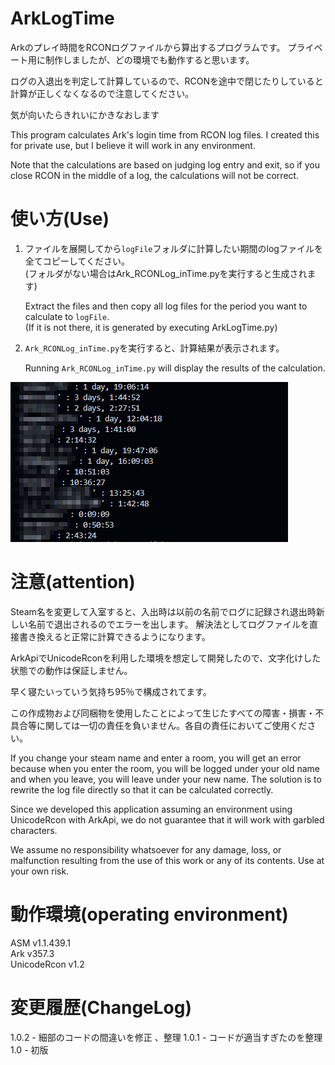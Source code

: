 # ArkLogTime
Arkのプレイ時間をRCONログファイルから算出するプログラムです。
プライベート用に制作しましたが、どの環境でも動作すると思います。

ログの入退出を判定して計算しているので、RCONを途中で閉じたりしていると計算が正しくなくなるので注意してください。

気が向いたらきれいにかきなおします

This program calculates Ark's login time from RCON log files.
I created this for private use, but I believe it will work in any environment.

Note that the calculations are based on judging log entry and exit, so if you close RCON in the middle of a log, the calculations will not be correct.

# 使い方(Use)
1. ファイルを展開してから`logFile`フォルダに計算したい期間のlogファイルを全てコピーしてください。  
  (フォルダがない場合はArk_RCONLog_inTime.pyを実行すると生成されます)  
  
    Extract the files and then copy all log files for the period you want to calculate to `logFile`.  
  (If it is not there, it is generated by executing ArkLogTime.py)  

2. `Ark_RCONLog_inTime.py`を実行すると、計算結果が表示されます。   

   Running `Ark_RCONLog_inTime.py` will display the results of the calculation.

![image](File/run.png)

# 注意(attention)
Steam名を変更して入室すると、入出時は以前の名前でログに記録され退出時新しい名前で退出されるのでエラーを出します。
解決法としてログファイルを直接書き換えると正常に計算できるようになります。

ArkApiでUnicodeRconを利用した環境を想定して開発したので、文字化けした状態での動作は保証しません。

早く寝たいっていう気持ち95％で構成されてます。

この作成物および同梱物を使用したことによって生じたすべての障害・損害・不具合等に関しては一切の責任を負いません。各自の責任においてご使用ください。

If you change your steam name and enter a room, you will get an error because when you enter the room, you will be logged under your old name and when you leave, you will leave under your new name.
The solution is to rewrite the log file directly so that it can be calculated correctly.

Since we developed this application assuming an environment using UnicodeRcon with ArkApi, we do not guarantee that it will work with garbled characters.

We assume no responsibility whatsoever for any damage, loss, or malfunction resulting from the use of this work or any of its contents. Use at your own risk.


# 動作環境(operating environment)
ASM v1.1.439.1   
Ark v357.3   
UnicodeRcon v1.2   

# 変更履歴(ChangeLog)  

1.0.2 - 細部のコードの間違いを修正 、整理
1.0.1 - コードが適当すぎたのを整理  
1.0 - 初版
